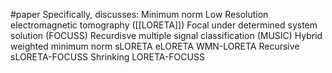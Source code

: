#paper
Specifically, discusses:
Minimum norm
Low Resolution electromagnetic tomography ([[LORETA]])
Focal under determined system solution (FOCUSS)
Recurdisve multiple signal classification (MUSIC)
Hybrid weighted minimum norm
sLORETA
eLORETA
WMN-LORETA
Recursive sLORETA-FOCUSS
Shrinking LORETA-FOCUSS
